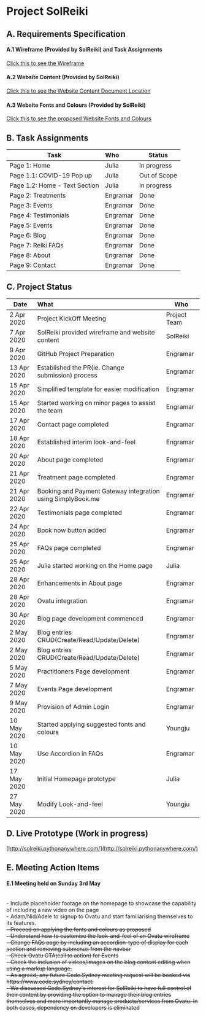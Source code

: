 # Project SolReiki

## A. Requirements Specification
#### A.1 Wireframe (Provided by SolReiki) and Task Assignments
[Click this to see the Wireframe](https://github.com/codesydney/solreiki/wiki/SolReiki-Wireframe)
<br/>

#### A.2 Website Content (Provided by SolReiki)
[Click this to see the Website Content Document Location](https://drive.google.com/file/d/1WEFu9kTbXuF4rlGH-KcS2i7Ea_KDDrT4/view?usp=sharing)

#### A.3 Website Fonts and Colours (Provided by SolReiki)
[Click this to see the proposed Website Fonts and Colours](https://github.com/codesydney/solreiki/wiki/SolReiki's-suggested-fonts-and-colours-for-the-website)


## B. Task Assignments
| Task                          | Who              |Status        |
| ----------------------------- |:-----------------|---------------
|Page 1: Home                   | Julia            | In progress  |
|Page 1.1: COVID-19 Pop up      | Julia            | Out of Scope |
|Page 1.2: Home - Text Section  | Julia            | In progress  |
|Page 2: Treatments             | Engramar         | Done         |
|Page 3: Events                 | Engramar         | Done         |
|Page 4: Testimonials           | Engramar         | Done         |
|Page 5: Events                 | Engramar         | Done         |
|Page 6: Blog                   | Engramar         | Done         |
|Page 7: Reiki FAQs             | Engramar         | Done         |
|Page 8: About                  | Engramar         | Done         |
|Page 9: Contact                | Engramar         | Done         |

## C. Project Status
| Date          | What                                                           |Who|
| ------------- |:---------------------------------------------------------------|---|
| 2 Apr 2020    | Project KickOff Meeting                                        |Project Team|
| 7 Apr 2020    | SolReiki provided wireframe and website content                |SolReiki|  
| 9 Apr 2020    | GitHub Project Preparation                                     |Engramar|  
| 13 Apr 2020   | Established the PR(ie. Change submission) process              |Engramar|  
| 15 Apr 2020   | Simplified template for easier modification                    |Engramar|  
| 15 Apr 2020   | Started working on minor pages to assist the team              |Engramar|
| 17 Apr 2020   | Contact page completed                                         |Engramar|
| 18 Apr 2020   | Established interim look-and-feel                              |Engramar|
| 20 Apr 2020   | About page completed                                           |Engramar|
| 21 Apr 2020   | Treatment page completed                                       |Engramar|
| 21 Apr 2020   | Booking and Payment Gateway integration using SimplyBook.me    |Engramar|
| 22 Apr 2020   | Testimonials page completed                                    |Engramar|
| 24 Apr 2020   | Book now button added                                          |Engramar|
| 25 Apr 2020   | FAQs page completed                                            |Engramar|
| 25 Apr 2020   | Julia started working on the Home page                         |Julia   |
| 28 Apr 2020   | Enhancements in About page                                     |Engramar|
| 28 Apr 2020   | Ovatu integration                                              |Engramar|
| 30 Apr 2020   | Blog page development commenced                                |Engramar|
| 2  May 2020   | Blog entries CRUD(Create/Read/Update/Delete)                   |Engramar|
| 2  May 2020   | Blog entries CRUD(Create/Read/Update/Delete)                   |Engramar|
| 5  May 2020   | Practitioners Page development                                 |Engramar|
| 7  May 2020   | Events Page development                                        |Engramar|
| 9  May 2020   | Provision of Admin Login                                       |Engramar|
| 10 May 2020   | Started applying suggested fonts and colours                   |Youngju |
| 10 May 2020   | Use Accordion in FAQs                                          |Engramar|
| 17 May 2020   | Initial Homepage prototype                                     |Julia|
| 27 May 2020   | Modify Look-and-feel                                           |Youngju|

## D. Live Prototype (Work in progress)
[http://solreiki.pythonanywhere.com/](http://solreiki.pythonanywhere.com/)

## E. Meeting Action Items
#### E.1 Meeting held on Sunday 3rd May
<br/>
 - Include placeholder footage on the homepage to showcase the capability of including a raw video on the page
<br/>
 - Adam/Nid/Adele to signup to Ovatu and start familiarising themselves to its features.
<br/>
<s> - Proceed on applying the fonts and colours as proposed </s>
<br/>
<s> - Understand how to customise the look-and-feel of an Ovatu wireframe</s>
<br/>
<s> - Change FAQs page by including an accordion-type of display for each section and removing submenus from the navbar </s>
<br/>
<s> - Check Ovatu CTA(call to action) for Events</s>
<br/>
<s> - Check the inclusion of videos/images on the blog content editing when using a markup language.</s>
<br/>
<s> - As agreed, any future Code.Sydney meeting request will be booked via https://www.code.sydney/contact.</s>
<br/>
 <s> - We discussed Code.Sydney's interest for SolReiki to have full control of their content by providing the option to manage their blog entries themselves and more importantly manage products/services from Ovatu. In both cases, dependency on developers is eliminated</s>